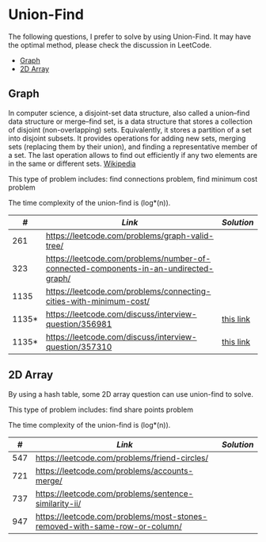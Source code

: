 # Union-Find

The following questions, I prefer to solve by using Union-Find. It may have the optimal method, please check the discussion in LeetCode.  

* [Graph](##Graph)
* [2D Array](##2D-Array)

## Graph

In computer science, a disjoint-set data structure, also called a union–find data structure or merge–find set, is a data structure that stores a collection of disjoint (non-overlapping) sets. Equivalently, it stores a partition of a set into disjoint subsets. It provides operations for adding new sets, merging sets (replacing them by their union), and finding a representative member of a set. The last operation allows to find out efficiently if any two elements are in the same or different sets. [Wikipedia](https://en.wikipedia.org/wiki/Disjoint-set_data_structure)

This type of problem includes: find connections problem, find minimum cost problem

The time complexity of the union-find is (log*(n)).

| *#* | *Link* | *Solution* |
| ---- | --------------------------------- | --------------------------------- |
| 261 | https://leetcode.com/problems/graph-valid-tree/ | |
| 323 | https://leetcode.com/problems/number-of-connected-components-in-an-undirected-graph/ | |
| 1135 | https://leetcode.com/problems/connecting-cities-with-minimum-cost/ | |
| 1135* | https://leetcode.com/discuss/interview-question/356981 | [this link](../practice/amazon/min_cost_to_connect_all_nodes.py) |
| 1135* | https://leetcode.com/discuss/interview-question/357310 | [this link](../practice/amazon/min_cost_to_repair_edges.py) |

## 2D Array

By using a hash table, some 2D array question can use union-find to solve.

This type of problem includes: find share points problem

The time complexity of the union-find is (log*(n)).

| *#* | *Link* | *Solution* |
| ---- | --------------------------------- | --------------------------------- |
| 547 | https://leetcode.com/problems/friend-circles/ | |
| 721 | https://leetcode.com/problems/accounts-merge/ | |
| 737 | https://leetcode.com/problems/sentence-similarity-ii/ | |
| 947 | https://leetcode.com/problems/most-stones-removed-with-same-row-or-column/ | |
